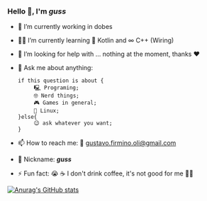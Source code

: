 ### Hello 🖖, I'm _guss_


- 🔭 I’m currently working in dobes
- 🧑‍🎓 I’m currently learning 📱 Kotlin  and ∞ C++ (Wiring) 
- 🤔 I’m looking for help with ... nothing at the moment, thanks :heart:
- 💬 Ask me about anything: 
    ```
    if this question is about {
         🖳 Programing;
         🤓 Nerd things;
         🎮 Games in general; 
         🐧 Linux;
    }else{
         😉 ask whatever you want;
    }
     ```

- 📫 How to reach me: 📨 gustavo.firmino.oli@gmail.com 
- 👾 Nickname: **_guss_**
- ⚡ Fun fact: 😭 ☕ I don't drink coffee, it's not good for me 😵‍💫  

[![Anurag's GitHub stats](https://github-readme-stats.vercel.app/api?username=Gustavo-Firmino&count_private=true&show_icons=true$&theme=merko)](https://github.com/anuraghazra/github-readme-stats)
